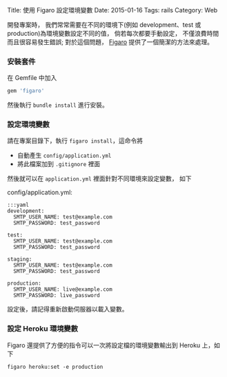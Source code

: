 Title: 使用 Figaro 設定環境變數
Date: 2015-01-16
Tags: rails
Category: Web


開發專案時，
我們常常需要在不同的環境下(例如 development、test 或 production)為環境變數設定不同的值，
倘若每次都要手動設定，
不僅浪費時間而且很容易發生錯誤;
對於這個問題，
[Figaro](https://github.com/laserlemon/figaro)
提供了一個簡潔的方法來處理。

### 安裝套件

在 Gemfile 中加入
```ruby
gem 'figaro'
```
然後執行 `bundle install` 進行安裝。

### 設定環境變數

請在專案目錄下，執行 `figaro install`，這命令將

* 自動產生 `config/application.yml`
* 將此檔案加到 `.gitignore` 裡面

然後就可以在 `application.yml` 裡面針對不同環境來設定變數，
如下

config/application.yml:

    :::yaml
    development:
      SMTP_USER_NAME: test@example.com
      SMTP_PASSWORD: test_password

    test:
      SMTP_USER_NAME: test@example.com
      SMTP_PASSWORD: test_password

    staging:
      SMTP_USER_NAME: test@example.com
      SMTP_PASSWORD: test_password

    production:
      SMTP_USER_NAME: live@example.com
      SMTP_PASSWORD: live_password

設定後，請記得重新啟動伺服器以載入變數。

### 設定 Heroku 環境變數

Figaro 還提供了方便的指令可以一次將設定檔的環境變數輸出到 Heroku 上，如下

```
figaro heroku:set -e production
```

